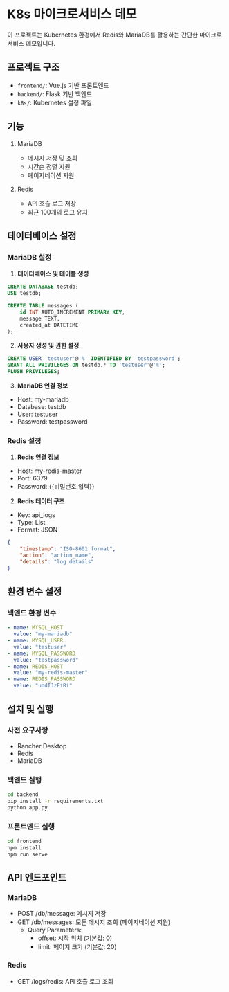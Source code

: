 # K8s 마이크로서비스 데모

이 프로젝트는 Kubernetes 환경에서 Redis와 MariaDB를 활용하는 간단한 마이크로서비스 데모입니다.

## 프로젝트 구조

- `frontend/`: Vue.js 기반 프론트엔드
- `backend/`: Flask 기반 백엔드
- `k8s/`: Kubernetes 설정 파일

## 기능

1. MariaDB
   - 메시지 저장 및 조회
   - 시간순 정렬 지원
   - 페이지네이션 지원

2. Redis
   - API 호출 로그 저장
   - 최근 100개의 로그 유지

## 데이터베이스 설정

### MariaDB 설정

1. **데이터베이스 및 테이블 생성**
```sql
CREATE DATABASE testdb;
USE testdb;

CREATE TABLE messages (
    id INT AUTO_INCREMENT PRIMARY KEY,
    message TEXT,
    created_at DATETIME
);
```

2. **사용자 생성 및 권한 설정**
```sql
CREATE USER 'testuser'@'%' IDENTIFIED BY 'testpassword';
GRANT ALL PRIVILEGES ON testdb.* TO 'testuser'@'%';
FLUSH PRIVILEGES;
```

3. **MariaDB 연결 정보**
- Host: my-mariadb
- Database: testdb
- User: testuser
- Password: testpassword

### Redis 설정

1. **Redis 연결 정보**
- Host: my-redis-master
- Port: 6379
- Password: {{비밀번호 입력}}

2. **Redis 데이터 구조**
- Key: api_logs
- Type: List
- Format: JSON
```json
{
    "timestamp": "ISO-8601 format",
    "action": "action_name",
    "details": "log details"
}
```

## 환경 변수 설정

### 백엔드 환경 변수
```yaml
- name: MYSQL_HOST
  value: "my-mariadb"
- name: MYSQL_USER
  value: "testuser"
- name: MYSQL_PASSWORD
  value: "testpassword"
- name: REDIS_HOST
  value: "my-redis-master"
- name: REDIS_PASSWORD
  value: "undIJzFiRi"
```

## 설치 및 실행

### 사전 요구사항

- Rancher Desktop
- Redis
- MariaDB

### 백엔드 실행

```bash
cd backend
pip install -r requirements.txt
python app.py
```

### 프론트엔드 실행

```bash
cd frontend
npm install
npm run serve
```

## API 엔드포인트

### MariaDB
- POST /db/message: 메시지 저장
- GET /db/messages: 모든 메시지 조회 (페이지네이션 지원)
  - Query Parameters:
    - offset: 시작 위치 (기본값: 0)
    - limit: 페이지 크기 (기본값: 20)

### Redis
- GET /logs/redis: API 호출 로그 조회 
